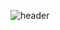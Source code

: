 
![header](https://capsule-render.vercel.app/api?type=rect&color=a6c1ee&height=200&section=header&text=Welcome!&fontSize=70&fontColor=ffffcc&animation=fadeIn)

<!--
- 🔭 I’m currently working on ...
- 🌱 I’m currently learning ...
- 👯 I’m looking to collaborate on ...
- 🤔 I’m looking for help with ...
- 💬 Ask me about ...
- 📫 How to reach me: ...
- 😄 Pronouns: ...
- ⚡ Fun fact: ...
-->

